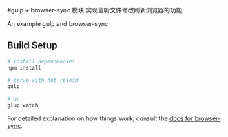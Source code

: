 #gulp + browser-sync 模块 实现监听文件修改刷新浏览器的功能

An example gulp and browser-sync

## Build Setup

``` bash
# install dependencies
npm install

# serve with hot reload
gulp 

# or
glup watch

```

For detailed explanation on how things work, consult the [docs for browser-sync](https://browsersync.io/).